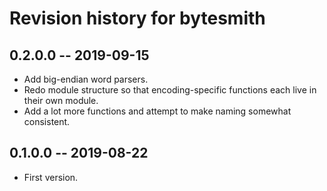 # Revision history for bytesmith

## 0.2.0.0 -- 2019-09-15

* Add big-endian word parsers.
* Redo module structure so that encoding-specific functions each
  live in their own module.
* Add a lot more functions and attempt to make naming somewhat
  consistent.

## 0.1.0.0 -- 2019-08-22

* First version.
